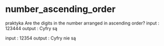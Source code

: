 # number_ascending_order
praktyka
Are the digits in the number arranged in ascending order?
input : 123444
output : Cyfry są

input : 12354
output : Cyfry nie są

